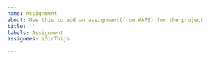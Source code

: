 ```yaml
---
name: Assignment
about: Use this to add an assignment(from WAFS) for the project
title: ''
labels: Assignment
assignees: iSirThijs

---
```



